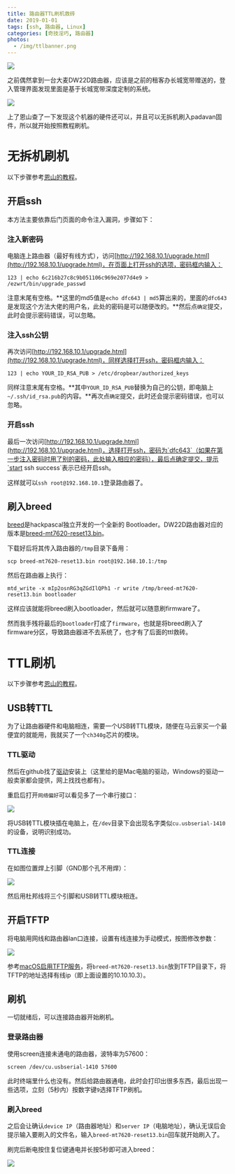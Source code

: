 ```yaml
---
title: 路由器TTL刷机救砖
date: 2019-01-01
tags: [ssh, 路由器, Linux]
categories: [奇技淫巧, 路由器]
photos:
  - /img/ttlbanner.png
---
```


![](/img/ttldw22d.png)

之前偶然拿到一台大麦DW22D路由器，应该是之前的租客办长城宽带赠送的，登入管理界面发现里面是基于长城宽带深度定制的系统。

![](/img/ttldomy.png)

上了恩山查了一下发现这个机器的硬件还可以，并且可以无拆机刷入padavan固件，所以就开始按照教程刷机。

# 无拆机刷机
以下步骤参考[恩山的教程](https://www.right.com.cn/forum/forum.php?mod=viewthread&tid=313543)。

## 开启ssh
本方法主要依靠后门页面的命令注入漏洞，步骤如下：

### 注入新密码
电脑连上路由器（最好有线方式），访问[http://192.168.10.1/upgrade.html](http://192.168.10.1/upgrade.html)，在页面上打开ssh的选项，密码框内输入：

	123 | echo 6c216b27c8c9b051106c969e2077d4e9 > /ezwrt/bin/upgrade_passwd 

注意末尾有空格。**这里的md5值是`echo dfc643 | md5`算出来的，里面的`dfc643`是发现这个方法大佬的用户名，此处的密码是可以随便改的。**然后点`确定`提交，此时会提示密码错误，可以忽略。

### 注入ssh公钥
再次访问[http://192.168.10.1/upgrade.html](http://192.168.10.1/upgrade.html)，同样选择打开ssh，密码框内输入：

	123 | echo YOUR_ID_RSA_PUB > /etc/dropbear/authorized_keys

同样注意末尾有空格。**其中`YOUR_ID_RSA_PUB`替换为自己的公钥，即电脑上`~/.ssh/id_rsa.pub`的内容。**再次点`确定`提交，此时还会提示密码错误，也可以忽略。

### 开启ssh
最后一次访问[http://192.168.10.1/upgrade.html](http://192.168.10.1/upgrade.html)，选择打开ssh，密码为`dfc643`（如果在第一步注入密码时用了别的密码，此处输入相应的密码），最后点确定提交，提示`start ssh success`表示已经开启ssh。

这样就可以`ssh root@192.168.10.1`登录路由器了。

## 刷入breed
[breed](https://www.right.com.cn/forum/thread-161906-1-1.html)是hackpascal独立开发的一个全新的 Bootloader。DW22D路由器对应的版本是[breed-mt7620-reset13.bin](https://breed.hackpascal.net/breed-mt7620-reset13.bin)。

下载好后将其传入路由器的`/tmp`目录下备用：

	scp breed-mt7620-reset13.bin root@192.168.10.1:/tmp

然后在路由器上执行：

	mtd_write -x mIp2osnRG3qZGdIlQPh1 -r write /tmp/breed-mt7620-reset13.bin bootloader

这样应该就能将breed刷入bootloader，然后就可以随意刷firmware了。

然而我手残将最后的`bootloader`打成了`firmware`，也就是将breed刷入了firmware分区，导致路由器进不去系统了，也才有了后面的ttl救砖。

# TTL刷机
以下步骤参考[恩山的教程](https://www.right.com.cn/forum/thread-190778-1-1.html)。

## USB转TTL
为了让路由器硬件和电脑相连，需要一个USB转TTL模块，随便在马云家买一个最便宜的就能用，我就买了一个`ch340g`芯片的模块。

### TTL驱动
然后在github找了[驱动](https://github.com/adrianmihalko/ch340g-ch34g-ch34x-mac-os-x-driver)安装上（这里给的是Mac电脑的驱动，Windows的驱动一般卖家都会提供，网上找找也都有）。

重启后打开`网络偏好`可以看见多了一个串行接口：

![](/img/ttldriver.png)

将USB转TTL模块插在电脑上，在`/dev`目录下会出现名字类似`cu.usbserial-1410`的设备，说明识别成功。

### TTL连接
在如图位置焊上引脚（GND那个孔不用焊）：

![](/img/ttlwiring.png)

然后用杜邦线将三个引脚和USB转TTL模块相连。

## 开启TFTP
将电脑用网线和路由器lan口连接，设置有线连接为手动模式，按图修改参数：

![](/img/ttlnetwork.png)

参考[macOS启用TFTP服务](/posts/mac-tftp/)，将`breed-mt7620-reset13.bin`放到TFTP目录下，将TFTP的地址选择有线ip（即上面设置的10.10.10.3）。

## 刷机
一切就绪后，可以连接路由器开始刷机。

### 登录路由器
使用screen连接未通电的路由器，波特率为57600：

	screen /dev/cu.usbserial-1410 57600

此时终端里什么也没有。然后给路由器通电，此时会打印出很多东西，最后出现一些选项，立刻（5秒内）按数字键`9`选择TFTP刷机。

### 刷入breed
之后会让确认`device IP`（路由器地址）和`server IP`（电脑地址），确认无误后会提示输入要刷入的文件名，输入`breed-mt7620-reset13.bin`回车就开始刷入了。

刷完后断电按住复位键通电并长按5秒即可进入breed：

![](/img/ttlbreed.png)
